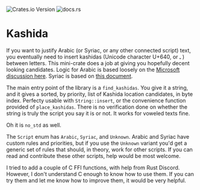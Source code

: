 
![Crates.io Version](https://img.shields.io/crates/v/kashida)
![docs.rs](https://img.shields.io/docsrs/kashida)

# Kashida

If you want to justify Arabic (or Syriac, or any other connected script) text, you eventually need to insert kashidas (Unicode character U+640, or ـ ) between letters. This mini-crate does a job at giving you hopefully decent looking candidates. Logic for Arabic is based loosely on the [Microsoft discussion here](https://web.archive.org/web/20030719183154/http://www.microsoft.com/middleeast/msdn/JustifyingText-CSS.aspx). Syriac is based on [this document](https://bug-attachments.documentfoundation.org/attachment.cgi?id=182206).

The main entry point of the library is a `find_kashidas`. You give it a string, and it gives a sorted, by priority, list of Kashida location candidates, in byte index. Perfecty usable with `String::insert`, or the convenience function provided of `place_kashidas`. There is no verification done on whether the string is truly the script you say it is or not. It works for voweled texts fine.

Oh it is `no_std` as well.

The `Script` enum has `Arabic`, `Syriac`, and `Unknown`. Arabic and Syriac have custom rules and priorities, but if you use the `Unknown` variant you'd get a generic set of rules that  should, in theory, work for other scripts. If you can read and contribute these other scripts, help would be most welcome.

I tried to add a couple of C FFI functions, with help from Rust Discord. However, I don't understand C enough to know how to use them. If you can try them and let me know how to improve them, it would be very helpful.
